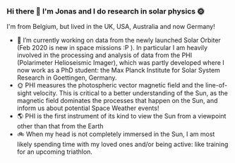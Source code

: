 ### Hi there 👋 I'm Jonas and I do research in solar physics 🌞

I'm from Belgium, but lived in the UK, USA, Australia and now Germany!

- 🚀 I’m currently working on data from the newly launched Solar Orbiter (Feb 2020 is new in space missions :P ). In particular I am heavily involved in the processing and analysis of data from the PHI (Polarimeter Helioseismic Imager), which was partly developed where I now work as a PhD student: the Max Planck Institute for Solar System Research in Goettingen, Germany. <br>
- 🌞 PHI measures the photospheric vector magnetic field and the line-of-sight velocity. This is critical to a better understanding of the Sun, as the magnetic field dominates the processes that happen on the Sun, and inform us about potential Space Weather events! <br>
- 🌎 PHI is the first instrument of its kind to view the Sun from a viewpoint other than that from the Earth
- 🚲 When my head is not completely immersed in the Sun, I am most likely spending time with my loved ones and/or being active: like training for an upcoming triathlon.
<!--
**JonasSinjan/JonasSinjan** is a ✨ _special_ ✨ repository because its `README.md` (this file) appears on your GitHub profile.

Here are some ideas to get you started:


- 🌱 I’m currently learning ...
- 👯 I’m looking to collaborate on ...
- 🤔 I’m looking for help with ...
- 💬 Ask me about ...
- 📫 How to reach me: ...
- 😄 Pronouns: ...
- ⚡ Fun fact: ...
-->
